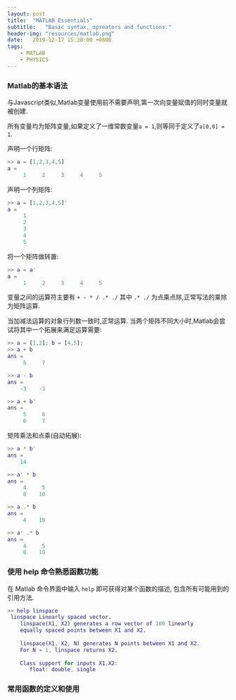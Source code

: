 ```yaml
---
layout: post
title:  "MATLAB Essentials"
subtitle:   "Basic syntax, opreators and functions."
header-img: "resources/matlab.png"
date:   2019-12-17 15:30:00 +0800
tags:
    - MATLAB
    - PHYSICS
---
```


### Matlab的基本语法

与Javascript类似,Matlab变量使用前不需要声明,第一次向变量赋值的同时变量就被创建.

所有变量均为矩阵变量,如果定义了一维常数变量`a = 1`,则等同于定义了`a[0,0] = 1`.

声明一个行矩阵: 
```matlab
>> a = [1,2,3,4,5]
a =
     1     2     3     4     5
```

声明一个列矩阵:
```matlab
>> a = [1,2,3,4,5]'
a =
     1
     2
     3
     4
     5
```

将一个矩阵做转置:
```matlab
>> a = a'
a =
     1     2     3     4     5
```

变量之间的运算符主要有 `+ - * / .* ./` 其中 `.* ./` 为点乘点除,正常写法的乘除为矩阵运算.

当加减法运算的对象行列数一致时,正常运算. 当两个矩阵不同大小时,Matlab会尝试将其中一个拓展来满足运算需要:
```matlab
>> a = [1,2]; b = [4,5];
>> a + b
ans =
     5     7

>> a - b
ans =
    -3    -3

>> a + b'
ans =
     5     6
     6     7
```

矩阵乘法和点乘(自动拓展):
```matlab
>> a * b'
ans =
    14

>> a' * b
ans =
     4     5
     8    10

>> a .* b
ans =
     4    10

>> a' .* b
ans =
     4     5
     8    10
```

### 使用 help 命令熟悉函数功能

在 Matlab 命令界面中输入 `help` 即可获得对某个函数的描述, 包含所有可能用到的引用方法.

```matlab
>> help linspace
 linspace Linearly spaced vector.
    linspace(X1, X2) generates a row vector of 100 linearly
    equally spaced points between X1 and X2.
 
    linspace(X1, X2, N) generates N points between X1 and X2.
    For N = 1, linspace returns X2.
 
    Class support for inputs X1,X2:
       float: double, single
```

### 常用函数的定义和使用